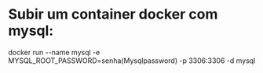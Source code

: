 # Subir um container docker com mysql:
docker run --name mysql -e MYSQL_ROOT_PASSWORD=senha(Mysqlpassword) -p 3306:3306 -d mysql